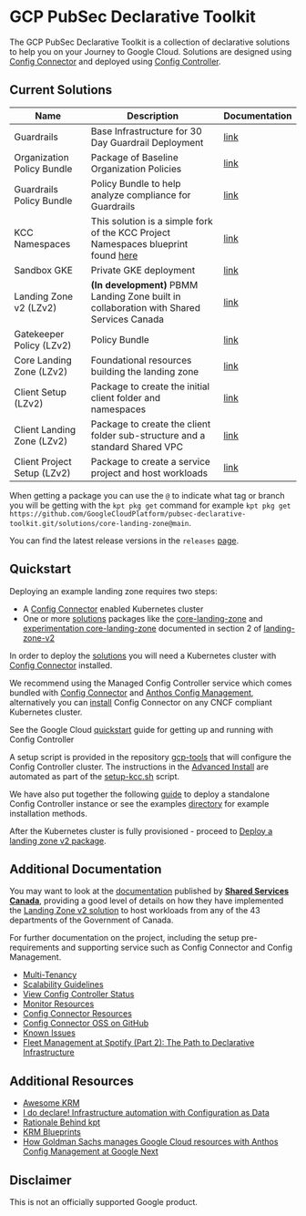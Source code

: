# GCP PubSec Declarative Toolkit

The GCP PubSec Declarative Toolkit is a collection of declarative solutions to help you on your Journey to Google Cloud. Solutions are designed using [Config Connector](https://cloud.google.com/config-connector/docs/overview) and deployed using [Config Controller](https://cloud.google.com/anthos-config-management/docs/concepts/config-controller-overview).

## Current Solutions

| Name | Description | Documentation |
| --- | --- | --- |
| Guardrails | Base Infrastructure for 30 Day Guardrail Deployment | [link](https://github.com/GoogleCloudPlatform/pubsec-declarative-toolkit/tree/main/solutions/guardrails) |
| Organization Policy Bundle | Package of Baseline Organization Policies | [link](https://github.com/GoogleCloudPlatform/pubsec-declarative-toolkit/tree/main/solutions/org-policies) |
| Guardrails Policy Bundle | Policy Bundle to help analyze compliance for Guardrails |  [link](https://github.com/GoogleCloudPlatform/pubsec-declarative-toolkit/tree/main/solutions/guardrails-policies) |
| KCC Namespaces | This solution is a simple fork of the KCC Project Namespaces blueprint found [here](https://cloud.google.com/anthos-config-management/docs/tutorials/project-namespace-blueprint) | [link](https://github.com/GoogleCloudPlatform/pubsec-declarative-toolkit/tree/main/solutions/kcc-namespaces) |
| Sandbox GKE | Private GKE deployment | [link](https://github.com/GoogleCloudPlatform/pubsec-declarative-toolkit/tree/main/solutions/sandbox-gke) |
| Landing Zone v2 (LZv2) | **(In development)** PBMM Landing Zone built in collaboration with Shared Services Canada |  [link](https://github.com/GoogleCloudPlatform/pubsec-declarative-toolkit/tree/main/docs/landing-zone-v2/README.md)
| Gatekeeper Policy (LZv2) | Policy Bundle | [link](https://github.com/GoogleCloudPlatform/pubsec-declarative-toolkit/tree/main/solutions/gatekeeper-policies) |
| Core Landing Zone (LZv2) | Foundational resources building the landing zone | [link](https://github.com/GoogleCloudPlatform/pubsec-declarative-toolkit/tree/main/solutions/core-landing-zone) |
| Client Setup (LZv2) | Package to create the initial client folder and namespaces | [link](https://github.com/GoogleCloudPlatform/pubsec-declarative-toolkit/tree/main/solutions/client-setup) |
| Client Landing Zone (LZv2)  | Package to create the client folder sub-structure and a standard Shared VPC | [link](https://github.com/GoogleCloudPlatform/pubsec-declarative-toolkit/tree/main/solutions/client-landing-zone) |
| Client Project Setup (LZv2) | Package to create a service project and host workloads | [link](https://github.com/GoogleCloudPlatform/pubsec-declarative-toolkit/tree/main/solutions/client-project-setup) |

When getting a package you can use the `@` to indicate what tag or branch you will be getting with the `kpt pkg get` command for example `kpt pkg get https://github.com/GoogleCloudPlatform/pubsec-declarative-toolkit.git/solutions/core-landing-zone@main`.

You can find the latest release versions in the `releases` [page](https://github.com/GoogleCloudPlatform/pubsec-declarative-toolkit/releases).

## Quickstart

Deploying an example landing zone requires two steps:
- A [Config Connector](https://cloud.google.com/config-connector/docs/overview) enabled Kubernetes cluster
- One or more [solutions](#current-solutions) packages like the [core-landing-zone](solutions/core-landing-zone) and [experimentation core-landing-zone](solutions/experimentation/core-landing-zone) documented in section 2 of [landing-zone-v2](docs/landing-zone-v2#2-create-your-landing-zone)
  
In order to deploy the [solutions](#current-solutions) you will need a Kubernetes cluster with [Config Connector](https://cloud.google.com/config-connector/docs/overview) installed.

We recommend using the Managed Config Controller service which comes bundled with [Config Connector](https://cloud.google.com/config-connector/docs/overview) and [Anthos Config Management](https://cloud.google.com/anthos/config-management), alternatively you can [install](https://cloud.google.com/config-connector/docs/how-to/advanced-install#manual) Config Connector on any CNCF compliant Kubernetes cluster.

See the Google Cloud [quickstart](https://cloud.google.com/anthos-config-management/docs/tutorials/manage-resources-config-controller) guide for getting up and running with Config Controller

A setup script is provided in the repository [gcp-tools](https://github.com/ssc-spc-ccoe-cei/gcp-tools/blob/main/scripts/bootstrap/setup-kcc.sh) that will configure the Config Controller cluster.  The instructions in the [Advanced Install](https://github.com/GoogleCloudPlatform/pubsec-declarative-toolkit/blob/main/docs/advanced-install.md) are automated as part of the [setup-kcc.sh](https://github.com/ssc-spc-ccoe-cei/gcp-tools/blob/main/scripts/bootstrap/setup-kcc.sh) script.

We have also put together the following [guide](docs/advanced-install.md) to deploy a standalone Config Controller instance or see the examples [directory](examples/) for example installation methods.

After the Kubernetes cluster is fully provisioned - proceed to [Deploy a landing zone v2 package](docs/landing-zone-v2/README.md).

## Additional Documentation

You may want to look at the [documentation](https://github.com/ssc-spc-ccoe-cei/gcp-documentation) published by **[Shared Services Canada](https://www.canada.ca/en/shared-services.html)**, providing a good level of details on how they have implemented the [Landing Zone v2 solution]((../../docs/landing-zone-v2/README.md)) to host workloads from any of the 43 departments of the Government of Canada.

For further documentation on the project, including the setup pre-requirements and supporting service such as Config Connector and Config Management.

- [Multi-Tenancy](https://cloud.google.com/anthos-config-management/docs/tutorials/project-namespace-blueprint)
- [Scalability Guidelines](https://cloud.google.com/anthos-config-management/docs/concepts/config-controller-scalability)
- [View Config Controller Status](https://cloud.google.com/anthos-config-management/docs/how-to/config-controller-repo-status)
- [Monitor Resources](https://cloud.google.com/config-connector/docs/how-to/monitoring-your-resources)
- [Config Connector Resources](https://cloud.google.com/config-connector/docs/reference/overview)
- [Config Connector OSS on GitHub](https://github.com/GoogleCloudPlatform/k8s-config-connector)
- [Known Issues](docs/issues.md)
- [Fleet Management at Spotify (Part 2): The Path to Declarative Infrastructure](https://engineering.atspotify.com/2023/05/fleet-management-at-spotify-part-2-the-path-to-declarative-infrastructure/)

## Additional Resources

- [Awesome KRM](https://github.com/askmeegs/learn-krm)
- [I do declare! Infrastructure automation with Configuration as Data](https://cloud.google.com/blog/products/containers-kubernetes/understanding-configuration-as-data-in-kubernetes)
- [Rationale Behind kpt](https://kpt.dev/guides/rationale)
- [KRM Blueprints](https://github.com/GoogleCloudPlatform/blueprints)
- [How Goldman Sachs manages Google Cloud resources with Anthos Config Management at Google Next](https://www.youtube.com/watch?v=5ENId064XLo)

## Disclaimer

This is not an officially supported Google product.
